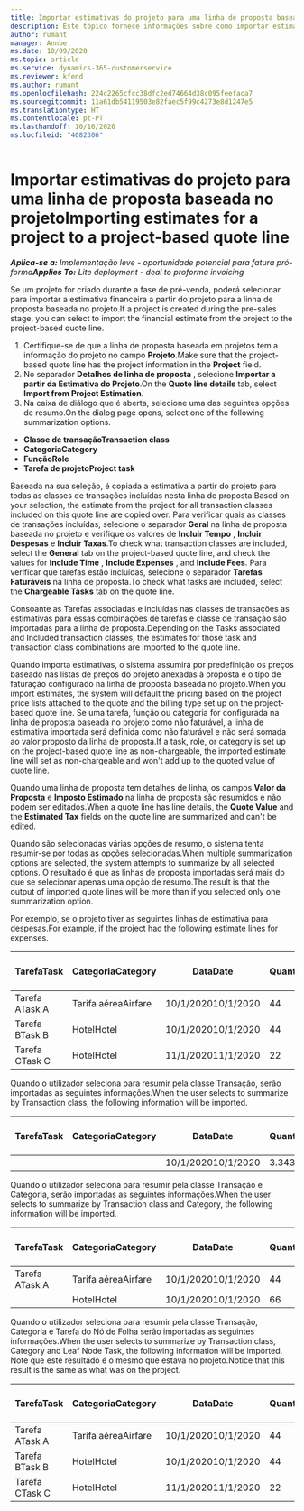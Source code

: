 ```yaml
---
title: Importar estimativas do projeto para uma linha de proposta baseada no projeto
description: Este tópico fornece informações sobre como importar estimativas de um projeto para uma linha de proposta.
author: rumant
manager: Annbe
ms.date: 10/09/2020
ms.topic: article
ms.service: dynamics-365-customerservice
ms.reviewer: kfend
ms.author: rumant
ms.openlocfilehash: 224c2265cfcc38dfc2ed74664d38c095feefaca7
ms.sourcegitcommit: 11a61db54119503e82faec5f99c4273e8d1247e5
ms.translationtype: HT
ms.contentlocale: pt-PT
ms.lasthandoff: 10/16/2020
ms.locfileid: "4082306"
---
```

# <a name="importing-estimates-for-a-project-to-a-project-based-quote-line"></a><span data-ttu-id="f7db4-103">Importar estimativas do projeto para uma linha de proposta baseada no projeto</span><span class="sxs-lookup"><span data-stu-id="f7db4-103">Importing estimates for a project to a project-based quote line</span></span>

<span data-ttu-id="f7db4-104">_**Aplica-se a:** Implementação leve - oportunidade potencial para fatura pró-forma_</span><span class="sxs-lookup"><span data-stu-id="f7db4-104">_**Applies To:** Lite deployment - deal to proforma invoicing_</span></span>

<span data-ttu-id="f7db4-105">Se um projeto for criado durante a fase de pré-venda, poderá selecionar para importar a estimativa financeira a partir do projeto para a linha de proposta baseada no projeto.</span><span class="sxs-lookup"><span data-stu-id="f7db4-105">If a project is created during the pre-sales stage, you can select to import the financial estimate from the project to the project-based quote line.</span></span>

1. <span data-ttu-id="f7db4-106">Certifique-se de que a linha de proposta baseada em projetos tem a informação do projeto no campo **Projeto**.</span><span class="sxs-lookup"><span data-stu-id="f7db4-106">Make sure that the project-based quote line has the project information in the **Project** field.</span></span>
2. <span data-ttu-id="f7db4-107">No separador **Detalhes de linha de proposta** , selecione **Importar a partir da Estimativa do Projeto**.</span><span class="sxs-lookup"><span data-stu-id="f7db4-107">On the **Quote line details** tab, select **Import from Project Estimation**.</span></span>
3. <span data-ttu-id="f7db4-108">Na caixa de diálogo que é aberta, selecione uma das seguintes opções de resumo.</span><span class="sxs-lookup"><span data-stu-id="f7db4-108">On the dialog page opens, select one of the following summarization options.</span></span>

  - <span data-ttu-id="f7db4-109">**Classe de transação**</span><span class="sxs-lookup"><span data-stu-id="f7db4-109">**Transaction class**</span></span>
  - <span data-ttu-id="f7db4-110">**Categoria**</span><span class="sxs-lookup"><span data-stu-id="f7db4-110">**Category**</span></span>
  - <span data-ttu-id="f7db4-111">**Função**</span><span class="sxs-lookup"><span data-stu-id="f7db4-111">**Role**</span></span> 
  - <span data-ttu-id="f7db4-112">**Tarefa de projeto**</span><span class="sxs-lookup"><span data-stu-id="f7db4-112">**Project task**</span></span>

<span data-ttu-id="f7db4-113">Baseada na sua seleção, é copiada a estimativa a partir do projeto para todas as classes de transações incluídas nesta linha de proposta.</span><span class="sxs-lookup"><span data-stu-id="f7db4-113">Based on your selection, the estimate from the project for all transaction classes included on this quote line are copied over.</span></span> <span data-ttu-id="f7db4-114">Para verificar quais as classes de transações incluídas, selecione o separador **Geral** na linha de proposta baseada no projeto e verifique os valores de **Incluir Tempo** , **Incluir Despesas** e **Incluir Taxas**.</span><span class="sxs-lookup"><span data-stu-id="f7db4-114">To check what transaction classes are included, select the **General** tab on the project-based quote line, and check the values for **Include Time** , **Include Expenses** , and **Include Fees**.</span></span>  <span data-ttu-id="f7db4-115">Para verificar que tarefas estão incluídas, selecione o separador **Tarefas Faturáveis** na linha de proposta.</span><span class="sxs-lookup"><span data-stu-id="f7db4-115">To check what tasks are included, select the **Chargeable Tasks** tab on the quote line.</span></span>

<span data-ttu-id="f7db4-116">Consoante as Tarefas associadas e incluídas nas classes de transações as estimativas para essas combinações de tarefas e classe de transação são importadas para a linha de proposta.</span><span class="sxs-lookup"><span data-stu-id="f7db4-116">Depending on the Tasks associated and Included transaction classes, the estimates for those task and transaction class combinations are imported to the quote line.</span></span>

<span data-ttu-id="f7db4-117">Quando importa estimativas, o sistema assumirá por predefinição os preços baseado nas listas de preços do projeto anexadas à proposta e o tipo de faturação configurado na linha de proposta baseada no projeto.</span><span class="sxs-lookup"><span data-stu-id="f7db4-117">When you import estimates, the system will default the pricing based on the project price lists attached to the quote and the billing type set up on the project-based quote line.</span></span> <span data-ttu-id="f7db4-118">Se uma tarefa, função ou categoria for configurada na linha de proposta baseada no projeto como não faturável, a linha de estimativa importada será definida como não faturável e não será somada ao valor proposto da linha de proposta.</span><span class="sxs-lookup"><span data-stu-id="f7db4-118">If a task, role, or category is set up on the project-based quote line as non-chargeable, the imported estimate line will set as non-chargeable and won't add up to the quoted value of quote line.</span></span>

<span data-ttu-id="f7db4-119">Quando uma linha de proposta tem detalhes de linha, os campos **Valor da Proposta** e **Imposto Estimado** na linha de proposta são resumidos e não podem ser editados.</span><span class="sxs-lookup"><span data-stu-id="f7db4-119">When a quote line has line details, the **Quote Value** and the **Estimated Tax** fields on the quote line are summarized and can't be edited.</span></span>

<span data-ttu-id="f7db4-120">Quando são selecionadas várias opções de resumo, o sistema tenta resumir-se por todas as opções selecionadas.</span><span class="sxs-lookup"><span data-stu-id="f7db4-120">When multiple summarization options are selected, the system attempts to summarize by all selected options.</span></span> <span data-ttu-id="f7db4-121">O resultado é que as linhas de proposta importadas será mais do que se selecionar apenas uma opção de resumo.</span><span class="sxs-lookup"><span data-stu-id="f7db4-121">The result is that the output of imported quote lines will be more than if you selected only one summarization option.</span></span>

<span data-ttu-id="f7db4-122">Por exemplo, se o projeto tiver as seguintes linhas de estimativa para despesas.</span><span class="sxs-lookup"><span data-stu-id="f7db4-122">For example, if the project had the following estimate lines for expenses.</span></span>

| <span data-ttu-id="f7db4-123">Tarefa</span><span class="sxs-lookup"><span data-stu-id="f7db4-123">Task</span></span> | <span data-ttu-id="f7db4-124">Categoria</span><span class="sxs-lookup"><span data-stu-id="f7db4-124">Category</span></span> | <span data-ttu-id="f7db4-125">Data</span><span class="sxs-lookup"><span data-stu-id="f7db4-125">Date</span></span> | <span data-ttu-id="f7db4-126">Quantidade</span><span class="sxs-lookup"><span data-stu-id="f7db4-126">Quantity</span></span> | <span data-ttu-id="f7db4-127">Preço unitário</span><span class="sxs-lookup"><span data-stu-id="f7db4-127">Unit price</span></span> | <span data-ttu-id="f7db4-128">Montante</span><span class="sxs-lookup"><span data-stu-id="f7db4-128">Amount</span></span> |
| --- | --- | --- | --- | --- | --- |
| <span data-ttu-id="f7db4-129">Tarefa A</span><span class="sxs-lookup"><span data-stu-id="f7db4-129">Task A</span></span> | <span data-ttu-id="f7db4-130">Tarifa aérea</span><span class="sxs-lookup"><span data-stu-id="f7db4-130">Airfare</span></span> | <span data-ttu-id="f7db4-131">10/1/2020</span><span class="sxs-lookup"><span data-stu-id="f7db4-131">10/1/2020</span></span> | <span data-ttu-id="f7db4-132">4</span><span class="sxs-lookup"><span data-stu-id="f7db4-132">4</span></span> | <span data-ttu-id="f7db4-133">400</span><span class="sxs-lookup"><span data-stu-id="f7db4-133">400</span></span> | <span data-ttu-id="f7db4-134">1600</span><span class="sxs-lookup"><span data-stu-id="f7db4-134">1600</span></span> |
| <span data-ttu-id="f7db4-135">Tarefa B</span><span class="sxs-lookup"><span data-stu-id="f7db4-135">Task B</span></span> | <span data-ttu-id="f7db4-136">Hotel</span><span class="sxs-lookup"><span data-stu-id="f7db4-136">Hotel</span></span> | <span data-ttu-id="f7db4-137">10/1/2020</span><span class="sxs-lookup"><span data-stu-id="f7db4-137">10/1/2020</span></span> | <span data-ttu-id="f7db4-138">4</span><span class="sxs-lookup"><span data-stu-id="f7db4-138">4</span></span> | <span data-ttu-id="f7db4-139">200</span><span class="sxs-lookup"><span data-stu-id="f7db4-139">200</span></span> | <span data-ttu-id="f7db4-140">800</span><span class="sxs-lookup"><span data-stu-id="f7db4-140">800</span></span> |
| <span data-ttu-id="f7db4-141">Tarefa C</span><span class="sxs-lookup"><span data-stu-id="f7db4-141">Task C</span></span> | <span data-ttu-id="f7db4-142">Hotel</span><span class="sxs-lookup"><span data-stu-id="f7db4-142">Hotel</span></span> | <span data-ttu-id="f7db4-143">11/1/2020</span><span class="sxs-lookup"><span data-stu-id="f7db4-143">11/1/2020</span></span> | <span data-ttu-id="f7db4-144">2</span><span class="sxs-lookup"><span data-stu-id="f7db4-144">2</span></span> | <span data-ttu-id="f7db4-145">200</span><span class="sxs-lookup"><span data-stu-id="f7db4-145">200</span></span> | <span data-ttu-id="f7db4-146">400</span><span class="sxs-lookup"><span data-stu-id="f7db4-146">400</span></span> |

<span data-ttu-id="f7db4-147">Quando o utilizador seleciona para resumir pela classe Transação, serão importadas as seguintes informações.</span><span class="sxs-lookup"><span data-stu-id="f7db4-147">When the user selects to summarize by Transaction class, the following information will be imported.</span></span>

| <span data-ttu-id="f7db4-148">Tarefa</span><span class="sxs-lookup"><span data-stu-id="f7db4-148">Task</span></span> | <span data-ttu-id="f7db4-149">Categoria</span><span class="sxs-lookup"><span data-stu-id="f7db4-149">Category</span></span> | <span data-ttu-id="f7db4-150">Data</span><span class="sxs-lookup"><span data-stu-id="f7db4-150">Date</span></span> | <span data-ttu-id="f7db4-151">Quantidade</span><span class="sxs-lookup"><span data-stu-id="f7db4-151">Quantity</span></span> | <span data-ttu-id="f7db4-152">Preço unitário</span><span class="sxs-lookup"><span data-stu-id="f7db4-152">Unit price</span></span> | <span data-ttu-id="f7db4-153">Montante</span><span class="sxs-lookup"><span data-stu-id="f7db4-153">Amount</span></span> |
| --- | --- | --- | --- | --- | --- |
|||<span data-ttu-id="f7db4-154">10/1/2020</span><span class="sxs-lookup"><span data-stu-id="f7db4-154">10/1/2020</span></span> | <span data-ttu-id="f7db4-155">3.34</span><span class="sxs-lookup"><span data-stu-id="f7db4-155">3.34</span></span> | <span data-ttu-id="f7db4-156">840</span><span class="sxs-lookup"><span data-stu-id="f7db4-156">840</span></span> | <span data-ttu-id="f7db4-157">2800</span><span class="sxs-lookup"><span data-stu-id="f7db4-157">2800</span></span> |

<span data-ttu-id="f7db4-158">Quando o utilizador seleciona para resumir pela classe Transação e Categoria, serão importadas as seguintes informações.</span><span class="sxs-lookup"><span data-stu-id="f7db4-158">When the user selects to summarize by Transaction class and Category, the following information will be imported.</span></span>

| <span data-ttu-id="f7db4-159">Tarefa</span><span class="sxs-lookup"><span data-stu-id="f7db4-159">Task</span></span> | <span data-ttu-id="f7db4-160">Categoria</span><span class="sxs-lookup"><span data-stu-id="f7db4-160">Category</span></span> | <span data-ttu-id="f7db4-161">Data</span><span class="sxs-lookup"><span data-stu-id="f7db4-161">Date</span></span> | <span data-ttu-id="f7db4-162">Quantidade</span><span class="sxs-lookup"><span data-stu-id="f7db4-162">Quantity</span></span> | <span data-ttu-id="f7db4-163">Preço unitário</span><span class="sxs-lookup"><span data-stu-id="f7db4-163">Unit price</span></span> | <span data-ttu-id="f7db4-164">Montante</span><span class="sxs-lookup"><span data-stu-id="f7db4-164">Amount</span></span> |
| --- | --- | --- | --- | --- | --- |
| <span data-ttu-id="f7db4-165">Tarefa A</span><span class="sxs-lookup"><span data-stu-id="f7db4-165">Task A</span></span> | <span data-ttu-id="f7db4-166">Tarifa aérea</span><span class="sxs-lookup"><span data-stu-id="f7db4-166">Airfare</span></span> | <span data-ttu-id="f7db4-167">10/1/2020</span><span class="sxs-lookup"><span data-stu-id="f7db4-167">10/1/2020</span></span> | <span data-ttu-id="f7db4-168">4</span><span class="sxs-lookup"><span data-stu-id="f7db4-168">4</span></span> | <span data-ttu-id="f7db4-169">400</span><span class="sxs-lookup"><span data-stu-id="f7db4-169">400</span></span> | <span data-ttu-id="f7db4-170">1600</span><span class="sxs-lookup"><span data-stu-id="f7db4-170">1600</span></span> |
| | <span data-ttu-id="f7db4-171">Hotel</span><span class="sxs-lookup"><span data-stu-id="f7db4-171">Hotel</span></span> | <span data-ttu-id="f7db4-172">10/1/2020</span><span class="sxs-lookup"><span data-stu-id="f7db4-172">10/1/2020</span></span> | <span data-ttu-id="f7db4-173">6</span><span class="sxs-lookup"><span data-stu-id="f7db4-173">6</span></span> | <span data-ttu-id="f7db4-174">200</span><span class="sxs-lookup"><span data-stu-id="f7db4-174">200</span></span> | <span data-ttu-id="f7db4-175">1200</span><span class="sxs-lookup"><span data-stu-id="f7db4-175">1200</span></span> |

<span data-ttu-id="f7db4-176">Quando o utilizador seleciona para resumir pela classe Transação, Categoria e Tarefa do Nó de Folha serão importadas as seguintes informações.</span><span class="sxs-lookup"><span data-stu-id="f7db4-176">When the user selects to summarize by Transaction class, Category and Leaf Node Task, the following information will be imported.</span></span> <span data-ttu-id="f7db4-177">Note que este resultado é o mesmo que estava no projeto.</span><span class="sxs-lookup"><span data-stu-id="f7db4-177">Notice that this result is the same as what was on the project.</span></span>

| <span data-ttu-id="f7db4-178">Tarefa</span><span class="sxs-lookup"><span data-stu-id="f7db4-178">Task</span></span> | <span data-ttu-id="f7db4-179">Categoria</span><span class="sxs-lookup"><span data-stu-id="f7db4-179">Category</span></span> | <span data-ttu-id="f7db4-180">Data</span><span class="sxs-lookup"><span data-stu-id="f7db4-180">Date</span></span> | <span data-ttu-id="f7db4-181">Quantidade</span><span class="sxs-lookup"><span data-stu-id="f7db4-181">Quantity</span></span> | <span data-ttu-id="f7db4-182">Preço unitário</span><span class="sxs-lookup"><span data-stu-id="f7db4-182">Unit price</span></span> | <span data-ttu-id="f7db4-183">Montante</span><span class="sxs-lookup"><span data-stu-id="f7db4-183">Amount</span></span> |
| --- | --- | --- | --- | --- | --- |
| <span data-ttu-id="f7db4-184">Tarefa A</span><span class="sxs-lookup"><span data-stu-id="f7db4-184">Task A</span></span> | <span data-ttu-id="f7db4-185">Tarifa aérea</span><span class="sxs-lookup"><span data-stu-id="f7db4-185">Airfare</span></span> | <span data-ttu-id="f7db4-186">10/1/2020</span><span class="sxs-lookup"><span data-stu-id="f7db4-186">10/1/2020</span></span> | <span data-ttu-id="f7db4-187">4</span><span class="sxs-lookup"><span data-stu-id="f7db4-187">4</span></span> | <span data-ttu-id="f7db4-188">400</span><span class="sxs-lookup"><span data-stu-id="f7db4-188">400</span></span> | <span data-ttu-id="f7db4-189">1600</span><span class="sxs-lookup"><span data-stu-id="f7db4-189">1600</span></span> |
| <span data-ttu-id="f7db4-190">Tarefa B</span><span class="sxs-lookup"><span data-stu-id="f7db4-190">Task B</span></span> | <span data-ttu-id="f7db4-191">Hotel</span><span class="sxs-lookup"><span data-stu-id="f7db4-191">Hotel</span></span> | <span data-ttu-id="f7db4-192">10/1/2020</span><span class="sxs-lookup"><span data-stu-id="f7db4-192">10/1/2020</span></span> | <span data-ttu-id="f7db4-193">4</span><span class="sxs-lookup"><span data-stu-id="f7db4-193">4</span></span> | <span data-ttu-id="f7db4-194">200</span><span class="sxs-lookup"><span data-stu-id="f7db4-194">200</span></span> | <span data-ttu-id="f7db4-195">800</span><span class="sxs-lookup"><span data-stu-id="f7db4-195">800</span></span> |
| <span data-ttu-id="f7db4-196">Tarefa C</span><span class="sxs-lookup"><span data-stu-id="f7db4-196">Task C</span></span> | <span data-ttu-id="f7db4-197">Hotel</span><span class="sxs-lookup"><span data-stu-id="f7db4-197">Hotel</span></span> | <span data-ttu-id="f7db4-198">11/1/2020</span><span class="sxs-lookup"><span data-stu-id="f7db4-198">11/1/2020</span></span> | <span data-ttu-id="f7db4-199">2</span><span class="sxs-lookup"><span data-stu-id="f7db4-199">2</span></span> | <span data-ttu-id="f7db4-200">200</span><span class="sxs-lookup"><span data-stu-id="f7db4-200">200</span></span> | <span data-ttu-id="f7db4-201">400</span><span class="sxs-lookup"><span data-stu-id="f7db4-201">400</span></span> |
